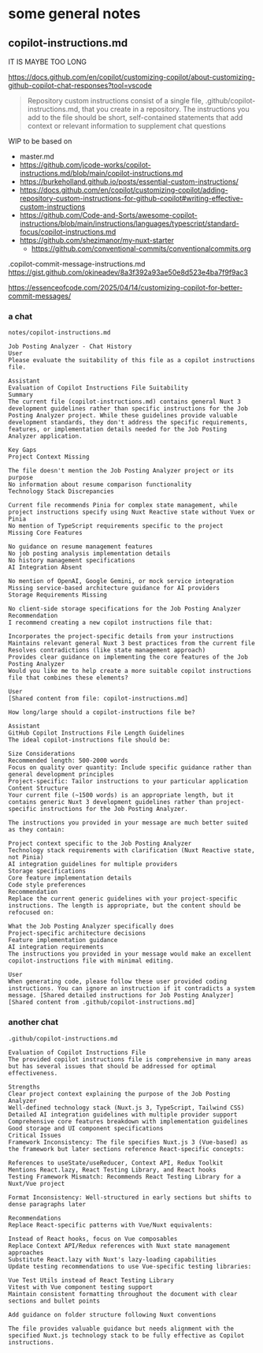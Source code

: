 # some general notes


## copilot-instructions.md

IT IS MAYBE TOO LONG

https://docs.github.com/en/copilot/customizing-copilot/about-customizing-github-copilot-chat-responses?tool=vscode

> Repository custom instructions consist of a single file, .github/copilot-instructions.md, that you create in a repository. The instructions you add to the file should be short, self-contained statements that add context or relevant information to supplement chat questions

WIP to be based on 

- master.md
- https://github.com/jcode-works/copilot-instructions.md/blob/main/copilot-instructions.md
- https://burkeholland.github.io/posts/essential-custom-instructions/
- https://docs.github.com/en/copilot/customizing-copilot/adding-repository-custom-instructions-for-github-copilot#writing-effective-custom-instructions
- https://github.com/Code-and-Sorts/awesome-copilot-instructions/blob/main/instructions/languages/typescript/standard-focus/copilot-instructions.md
- https://github.com/shezimanor/my-nuxt-starter
  - https://github.com/conventional-commits/conventionalcommits.org

.copilot-commit-message-instructions.md
https://gist.github.com/okineadev/8a3f392a93ae50e8d523e4ba7f9f9ac3

https://essenceofcode.com/2025/04/14/customizing-copilot-for-better-commit-messages/


### a chat

`notes/copilot-instructions.md`

```
Job Posting Analyzer - Chat History
User
Please evaluate the suitability of this file as a copilot instructions file.

Assistant
Evaluation of Copilot Instructions File Suitability
Summary
The current file (copilot-instructions.md) contains general Nuxt 3 development guidelines rather than specific instructions for the Job Posting Analyzer project. While these guidelines provide valuable development standards, they don't address the specific requirements, features, or implementation details needed for the Job Posting Analyzer application.

Key Gaps
Project Context Missing

The file doesn't mention the Job Posting Analyzer project or its purpose
No information about resume comparison functionality
Technology Stack Discrepancies

Current file recommends Pinia for complex state management, while project instructions specify using Nuxt Reactive state without Vuex or Pinia
No mention of TypeScript requirements specific to the project
Missing Core Features

No guidance on resume management features
No job posting analysis implementation details
No history management specifications
AI Integration Absent

No mention of OpenAI, Google Gemini, or mock service integration
Missing service-based architecture guidance for AI providers
Storage Requirements Missing

No client-side storage specifications for the Job Posting Analyzer
Recommendation
I recommend creating a new copilot instructions file that:

Incorporates the project-specific details from your instructions
Maintains relevant general Nuxt 3 best practices from the current file
Resolves contradictions (like state management approach)
Provides clear guidance on implementing the core features of the Job Posting Analyzer
Would you like me to help create a more suitable copilot instructions file that combines these elements?

User
[Shared content from file: copilot-instructions.md]

How long/large should a copilot-instructions file be?

Assistant
GitHub Copilot Instructions File Length Guidelines
The ideal copilot-instructions file should be:

Size Considerations
Recommended length: 500-2000 words
Focus on quality over quantity: Include specific guidance rather than general development principles
Project-specific: Tailor instructions to your particular application
Content Structure
Your current file (~1500 words) is an appropriate length, but it contains generic Nuxt 3 development guidelines rather than project-specific instructions for the Job Posting Analyzer.

The instructions you provided in your message are much better suited as they contain:

Project context specific to the Job Posting Analyzer
Technology stack requirements with clarification (Nuxt Reactive state, not Pinia)
AI integration guidelines for multiple providers
Storage specifications
Core feature implementation details
Code style preferences
Recommendation
Replace the current generic guidelines with your project-specific instructions. The length is appropriate, but the content should be refocused on:

What the Job Posting Analyzer specifically does
Project-specific architecture decisions
Feature implementation guidance
AI integration requirements
The instructions you provided in your message would make an excellent copilot-instructions file with minimal editing.

User
When generating code, please follow these user provided coding instructions. You can ignore an instruction if it contradicts a system message. [Shared detailed instructions for Job Posting Analyzer] [Shared content from .github/copilot-instructions.md]
```

### another chat

`.github/copilot-instructions.md`

```
Evaluation of Copilot Instructions File
The provided copilot instructions file is comprehensive in many areas but has several issues that should be addressed for optimal effectiveness.

Strengths
Clear project context explaining the purpose of the Job Posting Analyzer
Well-defined technology stack (Nuxt.js 3, TypeScript, Tailwind CSS)
Detailed AI integration guidelines with multiple provider support
Comprehensive core features breakdown with implementation guidelines
Good storage and UI component specifications
Critical Issues
Framework Inconsistency: The file specifies Nuxt.js 3 (Vue-based) as the framework but later sections reference React-specific concepts:

References to useState/useReducer, Context API, Redux Toolkit
Mentions React.lazy, React Testing Library, and React hooks
Testing Framework Mismatch: Recommends React Testing Library for a Nuxt/Vue project

Format Inconsistency: Well-structured in early sections but shifts to dense paragraphs later

Recommendations
Replace React-specific patterns with Vue/Nuxt equivalents:

Instead of React hooks, focus on Vue composables
Replace Context API/Redux references with Nuxt state management approaches
Substitute React.lazy with Nuxt's lazy-loading capabilities
Update testing recommendations to use Vue-specific testing libraries:

Vue Test Utils instead of React Testing Library
Vitest with Vue component testing support
Maintain consistent formatting throughout the document with clear sections and bullet points

Add guidance on folder structure following Nuxt conventions

The file provides valuable guidance but needs alignment with the specified Nuxt.js technology stack to be fully effective as Copilot instructions.
```